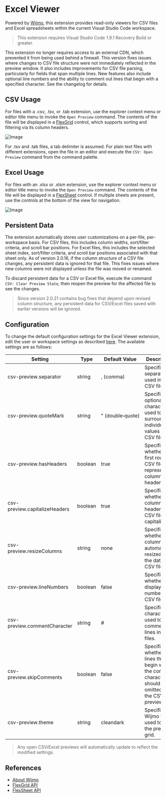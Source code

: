 # Excel Viewer
Powered by [Wijmo](http://www.wijmo.com/products/wijmo-5), this extension provides read-only viewers for CSV files and Excel spreadsheets within the current Visual Studio Code workspace.

> This extension requires Visual Studio Code 1.9.1 Recovery Build or greater.

This extension no longer requires access to an external CDN, which prevented it from being used behind a firewall. This version fixes issues where changes to CSV file structure were not immediately reflected in the preview window. It also includes improvements for CSV file parsing, particularly for fields that span multiple lines. New features also include optional line numbers and the ability to comment out lines that begin with a specified character. See the changelog for details.

## CSV Usage
For files with a .csv, .tsv, or .tab extension, use the explorer context menu or editor title menu to invoke the `Open Preview` command. The contents of the file will be displayed in a [FlexGrid](http://demos.wijmo.com/5/Angular/Explorer/Explorer/#/grid/intro) control, which supports sorting and filtering via its column headers.

![Image](https://github.com/jjuback/gc-excelviewer/raw/master/./img/csv-preview-2.gif)

For .tsv and .tab files, a tab delimiter is assumed. For plain text files with different extensions, open the file in an editor and execute the `CSV: Open Preview` command from the command palette.

## Excel Usage
For files with an .xlsx or .xlsm extension, use the explorer context menu or editor title menu to invoke the `Open Preview` command. The contents of the file will be displayed in a [FlexSheet](http://wijmo.com/products/flexsheet) control. If multiple sheets are present, use the controls at the bottom of the view for navigation.

![Image](https://github.com/jjuback/gc-excelviewer/raw/master/./img/excel-preview-2.gif)

## Persistent Data
The extension automatically stores user customizations on a per-file, per-workspace basis. For CSV files, this includes column widths, sort/filter criteria, and scroll bar positions. For Excel files, this includes the selected sheet index, sort/filter criteria, and scroll bar positions associated with that sheet only. As of version 2.0.16, if the column structure of a CSV file changes, any persistent data is ignored for that file. This fixes issues where new columns were not displayed unless the file was moved or renamed.

To discard persistent data for a CSV or Excel file, execute the command `CSV: Clear Preview State`, then reopen the preview for the affected file to see the changes.

> Since version 2.0.21 contains bug fixes that depend upon revised column structure, any persistent data for CSV/Excel files saved with earlier versions will be ignored.

## Configuration
To change the default configuration settings for the Excel Viewer extension, edit the user or workspace settings as described [here](http://code.visualstudio.com/docs/customization/userandworkspace#_creating-user-and-workspace-settings). The available settings are as follows:

Setting | Type | Default Value | Description
------- | ---- | ------------- | -----------
csv-preview.separator | string | , (comma) | Specifies the separator used in a CSV file.
csv-preview.quoteMark | string | "&nbsp;(double&#8209;quote) | Specifies the optional character used to surround individual values in a CSV file.
csv-preview.hasHeaders | boolean | true | Specifies whether the first row in a CSV file represents column headers.
csv-preview.capitalizeHeaders | boolean | true | Specifies whether column headers in CSV files are capitalized.
csv-preview.resizeColumns | string | none | Specifies whether columns are automatically resized to fit the data for CSV files.
csv-preview.lineNumbers | boolean | false | Specifies whether to display line numbers for CSV files.
csv-preview.commentCharacter | string | # | Specifies the character used to mark comment lines in CSV files.
csv-preview.skipComments | boolean | false | Specifies whether lines that begin with the comment character should be omitted from the CSV preview.
csv-preview.theme | string | cleandark | Specifies the Wijmo theme used to style the preview grid.

> Any open CSV/Excel previews will automatically update to reflect the modified settings.

## References
* [About Wijmo](http://www.wijmo.com/products/wijmo-5)
* [FlexGrid API](http://wijmo.com/5/docs/topic/wijmo.grid.FlexGrid.Class.html)
* [FlexSheet API](http://wijmo.com/5/docs/topic/wijmo.grid.sheet.FlexSheet.Class.html)
